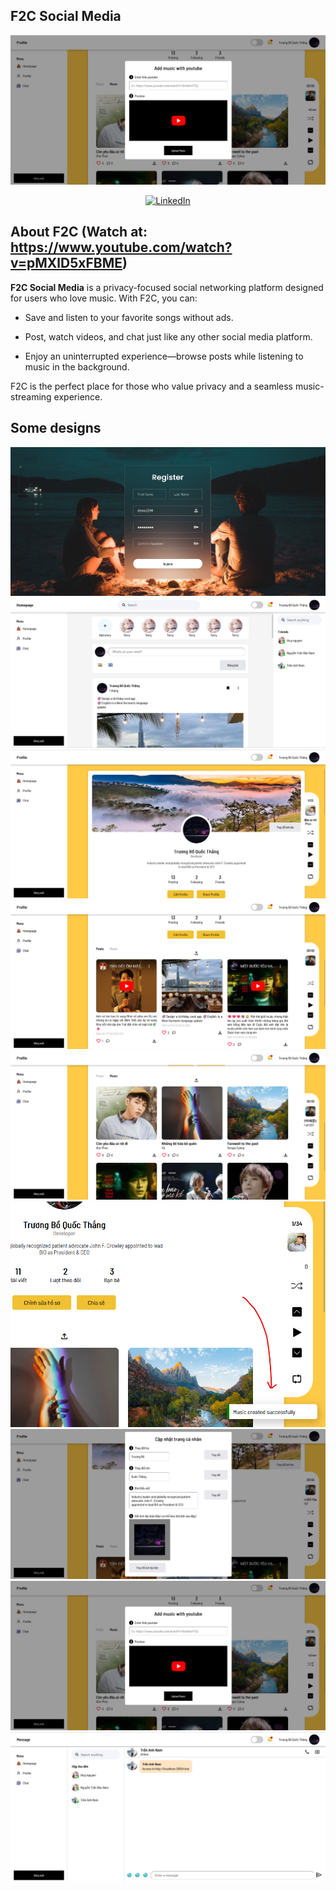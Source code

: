 ## F2C Social Media
![F2C Social Media](./images/Profile_2.png)
<div align="center">

[![LinkedIn](https://img.shields.io/badge/LinkedIn-Connect-blue)](https://www.linkedin.com/in/qu%E1%BB%91c-th%E1%BA%AFng-tr%C6%B0%C6%A1ng-b%E1%BB%93-7362982b5?utm_source=share&utm_campaign=share_via&utm_content=profile&utm_medium=ios_app)

</div>


## About F2C (Watch at: https://www.youtube.com/watch?v=pMXlD5xFBME)

**F2C Social Media** is a privacy-focused social networking platform designed for users who love music. With F2C, you can:

- Save and listen to your favorite songs without ads.

- Post, watch videos, and chat just like any other social media platform.

- Enjoy an uninterrupted experience—browse posts while listening to music in the background.

F2C is the perfect place for those who value privacy and a seamless music-streaming experience.

## Some designs

<div class="border">
    <img src="./images/Register.png">
</div>
<div class="border">
    <img src="./images/Homepage_1.png">
</div>
<div class="border">
    <img src="./images/Homepage_2.png">
</div>
<div class="border">
    <img src="./images/Homepage_3.png">
</div>
<div class="border">
    <img src="./images/Homepage_4.png">
</div>
<div class="border">
    <img src="./images/Homepage_5.png">
</div>
<div class="border">
    <img src="./images/Profile_1.png">
</div>
<div class="border">
    <img src="./images/Profile_2.png">
</div>
<div class="border">
    <img src="./images/Chat_1.png">
</div>
